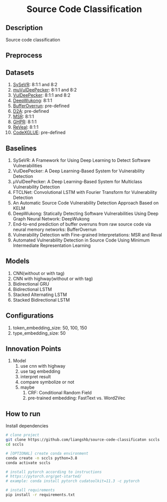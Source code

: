 <div align="center">

# Source Code Classification

</div>

## Description

Source code classification

## Preprocess

## Datasets

1. [SySeVR](https://github.com/SySeVR/SySeVR): 8:1:1 and 8:2
2. [muVulDeePecker](https://github.com/muVulDeePecker/muVulDeePecker): 8:1:1 and 8:2
3. [VulDeePecker](https://github.com/CGCL-codes/VulDeePecker): 8:1:1 and 8:2
4. [DeepWukong](https://github.com/DeepWukong/Dataset): 8:1:1
5. [BufferOverrun](https://github.com/mjc92/buffer_overrun_memory_networks): pre-defined
6. [D2A](https://github.com/IBM/D2A): pre-defined
7. [MSR](https://github.com/ZeoVan/MSR_20_Code_vulnerability_CSV_Dataset): 8:1:1
8. [GHPR](https://github.com/feiwww/GHPR_dataset): 8:1:1
9. [ReVeal](https://github.com/VulDetProject/ReVeal): 8:1:1
10. [CodeXGLUE](https://github.com/microsoft/CodeXGLUE): pre-defined

## Baselines

1. SySeVR: A Framework for Using Deep Learning to Detect Software Vulnerabilities
2. VulDeePecker: A Deep Learning-Based System for Vulnerability Detection
3. $\mu$VulDeePecker: A Deep Learning-Based System for Multiclass Vulnerability Detection
4. FTCLNet: Convolutional LSTM with Fourier Transform for Vulnerability Detection
5. An Automatic Source Code Vulnerability Detection Approach Based on KELM
6. DeepWukong: Statically Detecting Software Vulnerabilities Using Deep Graph Neural Network: DeepWukong
7. End-to-end prediction of buffer overruns from raw source code via neural memory networks: BufferOverrun
8. Vulnerability Detection with Fine-grained Interpretations: MSR and Reval
9. Automated Vulnerability Detection in Source Code Using Minimum Intermediate Representation Learning

## Models

1. CNN(without or with tag)
2. CNN with highway(without or with tag)
3. Bidirectional GRU
4. Bidirectional LSTM
5. Stacked Alternating LSTM
6. Stacked Bidirectional LSTM

## Configurations

1.  token_embedding_size: 50, 100, 150
2.  type_embedding_size: 50

## Innovation Points

1. Model
   1. use cnn with highway
   2. use tag embedding
   3. interpret result
   4. compare symbolize or not
   5. maybe
      1. CRF: Conditional Random Field
      2. pre-trained embedding: FastText vs. Word2Vec

## How to run

Install dependencies

```bash
# clone project
git clone https://github.com/liangshb/source-code-classificaton sccls
cd sccls

# [OPTIONAL] create conda environment
conda create -n sccls python=3.8
conda activate sccls

# install pytorch according to instructions
# https://pytorch.org/get-started/
# example: conda install pytorch cudatoolkit=11.3 -c pytorch

# install requirements
pip install -r requirements.txt
```
